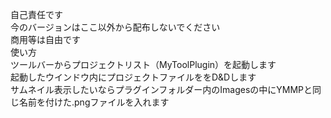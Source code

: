 自己責任です  
今のバージョンはここ以外から配布しないでください  
商用等は自由です  
使い方  
ツールバーからプロジェクトリスト（MyToolPlugin）を起動します  
起動したウインドウ内にプロジェクトファイルををD&Dします  
サムネイル表示したいならプラグインフォルダー内のImagesの中にYMMPと同じ名前を付けた.pngファイルを入れます  
